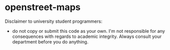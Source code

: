 # openstreet-maps
 
Disclaimer to university student programmers:
- do not copy or submit this code as your own. I'm not responsible for any consequences with regards to academic integrity. Always consult your department before you do anything.
